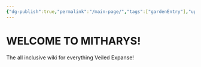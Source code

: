 ```yaml
---
{"dg-publish":true,"permalink":"/main-page/","tags":["gardenEntry"],"updated":"2025-02-16T14:36:01.637-05:00"}
---
```


# WELCOME TO MITHARYS!
The all inclusive wiki for everything Veiled Expanse!



